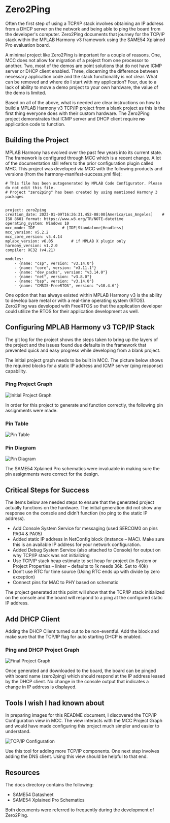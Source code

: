 # Zero2Ping

Often the first step of using a TCP/IP stack involves obtaining an IP address from a DHCP server on the network and being able to ping the board from the developer's computer.  Zero2Ping documents that journey for the TCP/IP stack within the MPLAB Harmony v3 framework using the SAME54 Xplained Pro evaluation board.

A minimal project like Zero2Ping is important for a couple of reasons.  One, MCC does not allow for migration of a project from one processor to another.  Two, most of the demos are point solutions that do not have ICMP server or DHCP client enabled.  Three, discerning the difference between necessary application code and the stack functionality is not clear.  What can be removed and where do I start with my application?  Four, due to a lack of ability to move a demo project to your own hardware, the value of the demo is limited.

Based on all of the above, what is needed are clear instructions on how to build a MPLAB Harmony v3 TCP/IP project from a blank project as this is the first thing everyone does with their custom hardware.  The Zero2Ping project demonstrates that ICMP server and DHCP client require **no** application code to function. 

## Building the Project

MPLAB Harmony has evolved over the past few years into its current state.  The framework is configured through MCC which is a recent change.  A lot of the documentation still refers to the prior configuration plugin called MHC.  This project was developed via MCC with the following products and versions (from the harmony-manifest-success.yml file):

```
# This file has been autogenerated by MPLAB Code Configurator. Please do not edit this file.
# Project "zero2ping" has been created by using mentioned Harmony 3 packages


project: zero2ping
creation_date: 2023-01-09T16:26:31.452-08:00[America/Los_Angeles]    # ISO 8601 format: https://www.w3.org/TR/NOTE-datetime
operating_system: Windows 10
mcc_mode: IDE            # [IDE|Standalone|Headless]
mcc_version: v5.2.2
mcc_core_version: v5.4.14
mplabx_version: v6.05        # if MPLAB X plugin only
harmony_version: v1.2.0
compiler: XC32 (v4.21) 

modules:
    - {name: "csp", version: "v3.14.0"}
    - {name: "core", version: "v3.11.1"}
    - {name: "dev_packs", version: "v3.14.0"}
    - {name: "net", version: "v3.8.0"}
    - {name: "bsp", version: "v3.14.0"}
    - {name: "CMSIS-FreeRTOS", version: "v10.4.6"}
```

One option that has always existed within MPLAB Harmony v3 is the ability to develop bare metal or with a real-time operating system (RTOS).  Zero2Ping was developed with FreeRTOS so that the application developer could utilize the RTOS for their application development as well.

## Configuring MPLAB Harmony v3 TCP/IP Stack

The git log for the project shows the steps taken to bring up the layers of the project and the issues found due defaults in the framework that prevented quick and easy progress while developing from a blank project.

The initial project graph needs to be built in MCC.  The picture below shows the required blocks for a static IP address and ICMP server (ping response) capability.

### Ping Project Graph

![Initial Project Graph](https://github.com/jharoian-mchp/zero2ping/blob/main/docs/images/PingProjectGraph.png?raw=true)

In order for this project to generate and function correctly, the following pin assignments were made.

### Pin Table

![Pin Table](https://github.com/jharoian-mchp/zero2ping/blob/main/docs/images/PinTable1.png?raw=true)

### Pin Diagram

![Pin Diagram](https://github.com/jharoian-mchp/zero2ping/blob/main/docs/images/PinDiagram.png?raw=true)

The SAME54 Xplained Pro schematics were invaluable in making sure the pin assignments were correct for the design.

## Critical Steps for Success

The items below are needed steps to ensure that the generated project actually functions on the hardware.  The initial generation did not show any response on the console and didn't function (no ping to the static IP address).

- Add Console System Service for messaging (used SERCOM0 on pins PA04 & PA05)
- Added static IP address in NetConfig block (instance – MAC).  Make sure this is an available IP address for your network configuration.
- Added Debug System Service (also attached to Console) for output on why TCP/IP stack was not initializing
- Use TCP/IP stack heap estimate to set heap for project (in System or Project Properties – linker – defaults to 1k needs 36k.  Set to 40k)
- Don’t use RTC for time source (Using RTC ends up with divide by zero exception)
- Connect pins for MAC to PHY based on schematic

The project generated at this point will show that the TCP/IP stack initialized on the console and the board will respond to a ping at the configured static IP address. 

## Add DHCP Client

Adding the DHCP Client turned out to be non-eventful.  Add the block and make sure that the TCP/IP flag for auto starting DHCP is enabled.

### Ping and DHCP Project Graph

![Final Project Graph](https://github.com/jharoian-mchp/zero2ping/blob/main/docs/images/FinalProjectGraph.png?raw=true)

Once generated and downloaded to the board, the board can be pinged with board name (zero2ping) which should respond at the IP address leased by the DHCP client.  No change in the console output that indicates a change in IP address is displayed.

## Tools I wish I had known about

In preparing images for this README document, I discovered the TCP/IP Configuration view in MCC.  The view interacts with the MCC Project Graph and would have made configuring this project much simpler and easier to understand.

![TCP/IP Configuration](https://github.com/jharoian-mchp/zero2ping/blob/main/docs/images/TCPIPConfiguration.png?raw=true)

Use this tool for adding more TCP/IP components.  One next step involves adding the DNS client.  Using this view should be helpful to that end.

## Resources

The docs directory contains the following:

- SAME54 Datasheet
- SAME54 Xplained Pro Schematics

Both documents were referred to frequently during the development of Zero2Ping.

